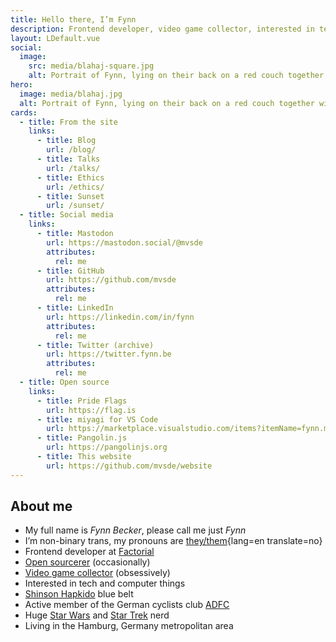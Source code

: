 ```yaml
---
title: Hello there, I’m Fynn
description: Frontend developer, video game collector, interested in tech and computer things, cyclist, Shinson Hapkido 🥋, Star Wars and Star Trek 🖖🏻
layout: LDefault.vue
social:
  image:
    src: media/blahaj-square.jpg
    alt: Portrait of Fynn, lying on their back on a red couch together with an Ikea Blåhaj toy shark.
hero:
  image: media/blahaj.jpg
  alt: Portrait of Fynn, lying on their back on a red couch together with an Ikea Blåhaj toy shark.
cards:
  - title: From the site
    links:
      - title: Blog
        url: /blog/
      - title: Talks
        url: /talks/
      - title: Ethics
        url: /ethics/
      - title: Sunset
        url: /sunset/
  - title: Social media
    links:
      - title: Mastodon
        url: https://mastodon.social/@mvsde
        attributes:
          rel: me
      - title: GitHub
        url: https://github.com/mvsde
        attributes:
          rel: me
      - title: LinkedIn
        url: https://linkedin.com/in/fynn
        attributes:
          rel: me
      - title: Twitter (archive)
        url: https://twitter.fynn.be
        attributes:
          rel: me
  - title: Open source
    links:
      - title: Pride Flags
        url: https://flag.is
      - title: miyagi for VS Code
        url: https://marketplace.visualstudio.com/items?itemName=fynn.miyagi
      - title: Pangolin.js
        url: https://pangolinjs.org
      - title: This website
        url: https://github.com/mvsde/website
---
```


## About me

- My full name is _Fynn Becker_, please call me just _Fynn_
- I’m non-binary trans, my pronouns are [they/them](/pronouns/en/){lang=en translate=no}
- Frontend developer at [Factorial](https://www.factorial.io/)
- [Open sourcerer](https://github.com/mvsde) (occasionally)
- [Video game collector](https://steamcommunity.com/id/mvsde/) (obsessively)
- Interested in tech and computer things
- [Shinson Hapkido](http://www.shinsonhapkido.org) blue belt
- Active member of the German cyclists club [ADFC](https://www.adfc.de/)
- Huge [Star Wars](https://twitter.fynn.be/1408409600643190788/) and [Star Trek](https://twitter.fynn.be/1400519056374046726/) nerd
- Living in the Hamburg, Germany metropolitan area
